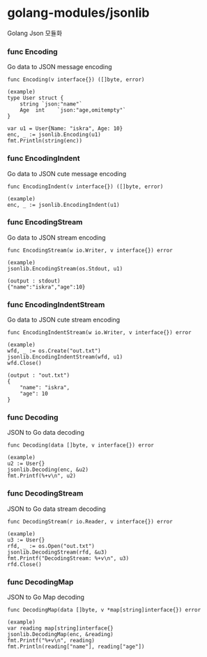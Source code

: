# golang-modules/jsonlib
Golang Json 모듈화

### func Encoding
Go data to JSON message encoding<br/>
```
func Encoding(v interface{}) ([]byte, error)

(example)  
type User struct {  
	string `json:"name"`  
	Age  int    `json:"age,omitempty"`  
}  

var u1 = User{Name: "iskra", Age: 10}  
enc, _ := jsonlib.Encoding(u1)  
fmt.Println(string(enc))  
```

### func EncodingIndent
Go data to JSON cute message encoding
```
func EncodingIndent(v interface{}) ([]byte, error)

(example)
enc, _ := jsonlib.EncodingIndent(u1)
```

### func EncodingStream
Go data to JSON stream encoding
```
func EncodingStream(w io.Writer, v interface{}) error

(example)
jsonlib.EncodingStream(os.Stdout, u1)

(output : stdout)
{"name":"iskra","age":10}
```

### func EncodingIndentStream
Go data to JSON cute stream encoding
```
func EncodingIndentStream(w io.Writer, v interface{}) error

(example)
wfd, _ := os.Create("out.txt")
jsonlib.EncodingIndentStream(wfd, u1)
wfd.Close()

(output : "out.txt")
{
	"name": "iskra",
	"age": 10
}
```

### func Decoding
JSON to Go data decoding
```
func Decoding(data []byte, v interface{}) error

(example)
u2 := User{}
jsonlib.Decoding(enc, &u2)
fmt.Printf(%+v\n", u2)
```

### func DecodingStream
JSON to Go data stream decoding
```
func DecodingStream(r io.Reader, v interface{}) error

(example)
u3 := User{}
rfd, _ := os.Open("out.txt")
jsonlib.DecodingStream(rfd, &u3)
fmt.Printf("DecodingStream: %+v\n", u3)
rfd.Close()
```

### func DecodingMap
JSON to Go Map decoding
```
func DecodingMap(data []byte, v *map[string]interface{}) error

(example)
var reading map[string]interface{}
jsonlib.DecodingMap(enc, &reading)
fmt.Printf("%+v\n", reading)
fmt.Println(reading["name"], reading["age"])
```

